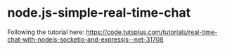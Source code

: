 # node.js-simple-real-time-chat
Following the tutorial here: https://code.tutsplus.com/tutorials/real-time-chat-with-nodejs-socketio-and-expressjs--net-31708
